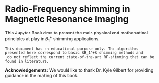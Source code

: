 # Radio-Frequency shimming in Magnetic Resonance Imaging

This Jupyter Book aims to present the main physical and mathematical principles at play in $B_1^+$ shimming applications. 

```{note}
This document has an educational purpose only. The algorithms presented here correspond to basic $B_1^+$ shimming methods and
 do not reflect the current state-of-the-art RF-shimming that can be found in literature.
```

**Acknowledgements:** We would like to thank Dr. Kyle Gilbert for providing guidance in the making of this book. 